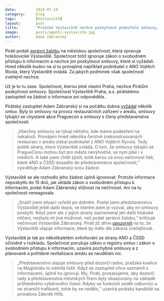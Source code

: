 ```yaml
---
date:         2018-07-10
category:     blog
tags:         [Výstaviště]
layout:       post
title:        "Pražské Výstaviště nechce poskytnout podezřelé smlouvy, Piráti firmu zažalovali" 
image:        posts/agenti-vystaviste.jpg
author:       Adam Zábranský
---
```


Piráti podali [správní žalobu](https://github.com/pirati-byro/spisy-zk-pha-2018/blob/master/9890-restaurace-vystaviste/04-zaloba/2018_06_26_zabransky_vystaviste_zaloba.pdf) na městskou společnost, která spravuje holešovické Výstaviště. Společnost totiž ignoruje zákon o svobodném přístupu k informacím a nechce jim poskytnout smlouvy, které si vyžádali. Hned několik budov na si tu pronajímá například podnikatel z ANO Vojtěch Rivola, který Výstaviště ovládá. Za jakých podmínek však společnost zveřejnit nechce. 

Už je to tu zase. Společnost, kterou plně vlastní Praha, nechce Pirátům poskytnout smlouvy. Společnost Výstaviště Praha, a.s. pirátskému zastupiteli na žádost o informace ani odpověděla.

Pirátský zastupitel Adam Zábranský si na počátku dubna [vyžádal](https://github.com/pirati-byro/spisy-zk-pha-2018/blob/master/9890-restaurace-vystaviste/04-zaloba/priloha1-zadost.png) několik smluv. Byly to smlouvy na provoz restauračních zařízení v areálu, smlouvy týkající se chystané akce Praguecon a smlouvy s členy představenstva společnosti. 
> „Všechny smlouvy se týkají něčeho, kde máme podezření na nekalosti. Pronájem hned několika čerstvě zrekonstruovaných restaurací v areálu získal podnikatel z ANO Vojtěch Ryvola. Tedy politik strany, která Výstaviště ovládá. O tom, že smlouvy týkající se PragueConu mohou být pro město nevýhodné, se nyní píše i v médiích. A také jsem chtěl zjistit, kolik berou za svou nečinnost lidé, které ANO a ČSSD dosadilo do představenstva společnosti,“ vysvětluje Adam Zábranský svou žádost.

Výstaviště se ale rozhodlo jeho žádost úplně ignorovat. Protože informace neposkytlo do 15 dnů, jak ukládá zákon o svobodném přístupu k informacím, podal Adam Zábranský stížnost na nečinnost. Ani na tu společnost nereagovala. 
> „Snažil jsem situaci vyřešit po dobrém. Poslal jsem představenstvu Výstaviště ještě další dopis, ve kterém jsem je vyzval, aby mi smlouvy poskytli. Když jsem ale z jejich strany zaznamenal jen další hluboké mlčení, nezbyla mi jiná možnost, než podat správní žalobu,“ kritizuje nečinnost Výstaviště Zábranský. Piráti již dříve [upozornili](https://praha.pirati.cz/komentar-adama-zabranskeho-k-vystavisti-praha.html) na to, že Výstaviště utajuje informace, které by mělo dle zákona zveřejňovat.

Výstaviště je tak po několikaletém ovlivňování ze strany ANO a ČSSD očividně v rozkladu. Společnost porušuje zákon o registru smluv i zákon o svobodném přístupu k informacím, uzavírá pochybné smlouvy a z plánované a potřebné revitalizace areálu se neudělalo nic. 
> „Představenstvo utajuje smlouvy před dozorčí radou, pražská koalice na Magistrátu to odmítá řešit. Když se zastupitel chce seznámit s informacemi, úplně ho ignorují. My, Piráti, prosazujeme, aby dozorčí rady a představenstva městských firem byly obsazovány na základě průhledného výběrového řízení. Kdyby ve funkcích seděli odborníci a ne straničtí trafikanti, tohle by se nedělo,“ uzavírá pirátský kandidát na primátora Zdeněk Hřib.

